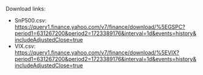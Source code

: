Download links:

* SnP500.csv: https://query1.finance.yahoo.com/v7/finance/download/%5EGSPC?period1=631267200&period2=1723389176&interval=1d&events=history&includeAdjustedClose=true
* VIX.csv: https://query1.finance.yahoo.com/v7/finance/download/%5EVIX?period1=631267200&period2=1723389176&interval=1d&events=history&includeAdjustedClose=true
